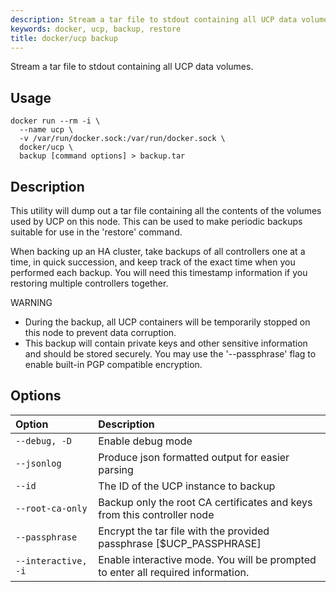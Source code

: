 ```yaml
---
description: Stream a tar file to stdout containing all UCP data volumes.
keywords: docker, ucp, backup, restore
title: docker/ucp backup
---
```

Stream a tar file to stdout containing all UCP data volumes.

## Usage

```none
docker run --rm -i \
  --name ucp \
  -v /var/run/docker.sock:/var/run/docker.sock \
  docker/ucp \
  backup [command options] > backup.tar
```

## Description

This utility will dump out a tar file containing all the contents of the volumes used by UCP on this node. This can be used to make periodic backups suitable for use in the 'restore' command.

When backing up an HA cluster, take backups of all controllers one at a time, in quick succession, and keep track of the exact time when you performed each backup. You will need this timestamp information if you restoring multiple controllers together.

WARNING

* During the backup, all UCP containers will be temporarily stopped on this node to prevent data corruption.
* This backup will contain private keys and other sensitive information and should be stored securely. You may use the '--passphrase' flag to enable built-in PGP compatible encryption.

## Options

| Option              | Description                                                                      |
|:------------------- |:-------------------------------------------------------------------------------- |
| `--debug, -D`       | Enable debug mode                                                                |
| `--jsonlog`         | Produce json formatted output for easier parsing                                 |
| `--id`              | The ID of the UCP instance to backup                                             |
| `--root-ca-only`    | Backup only the root CA certificates and keys from this controller node          |
| `--passphrase`      | Encrypt the tar file with the provided passphrase [$UCP_PASSPHRASE]              |
| `--interactive, -i` | Enable interactive mode. You will be prompted to enter all required information. |